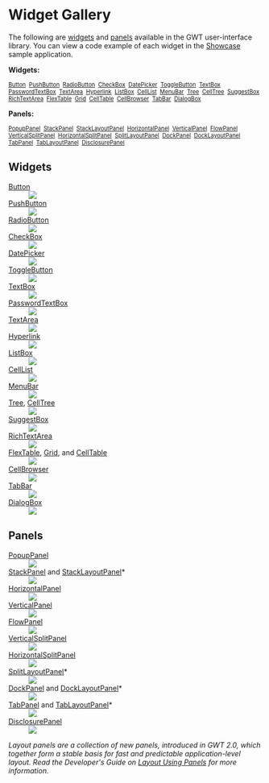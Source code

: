 Widget Gallery
===

The following are [widgets](#Widgets) and [panels](#Panels) available in the GWT user-interface library. You
can view a code example of each widget in the [Showcase](http://samples.gwtproject.org/samples/Showcase/Showcase.html) sample application.

<p>
<b>Widgets:</b><br>
<div style="font-size: 80%;">
  <a href="#button">Button</a>&nbsp;
  <a href="#pushbutton">PushButton</a>&nbsp;
  <a href="#radiobutton">RadioButton</a>&nbsp;
  <a href="#checkbox">CheckBox</a>&nbsp;
  <a href="#datepicker">DatePicker</a>&nbsp;
  <a href="#togglebutton">ToggleButton</a>&nbsp;
  <a href="#textbox">TextBox</a>&nbsp;
  <a href="#passwordtextbox">PasswordTextBox</a>&nbsp;
  <a href="#textarea">TextArea</a>&nbsp;
  <a href="#hyperlink">Hyperlink</a>&nbsp;
  <a href="#listbox">ListBox</a>&nbsp;
  <a href="#celllist">CellList</a>&nbsp;
  <a href="#menubar">MenuBar</a>&nbsp;
  <a href="#tree">Tree</a>&nbsp;
  <a href="#tree">CellTree</a>&nbsp;
  <a href="#suggestbox">SuggestBox</a>&nbsp;
  <a href="#richtextarea">RichTextArea</a>&nbsp;
  <a href="#flextable">FlexTable</a>&nbsp;
  <a href="#flextable">Grid</a>&nbsp;
  <a href="#flextable">CellTable</a>&nbsp;
  <a href="#cellbrowser">CellBrowser</a>&nbsp;
  <a href="#tabbar">TabBar</a>&nbsp;
  <a href="#dialogbox">DialogBox</a>
</div>
</p>

<p>
<b>Panels:</b><br>
<div style="font-size: 80%;">
  <a href="#popuppanel">PopupPanel</a>&nbsp;
  <a href="#stackpanel">StackPanel</a>&nbsp;
  <a href="#stackpanel">StackLayoutPanel</a>&nbsp;
  <a href="#horizontalpanel">HorizontalPanel</a>&nbsp;
  <a href="#verticalpanel">VerticalPanel</a>&nbsp;
  <a href="#flowpanel">FlowPanel</a>&nbsp;
  <a href="#verticalsplitpanel">VerticalSplitPanel</a>&nbsp;
  <a href="#horizontalsplitpanel">HorizontalSplitPanel</a>&nbsp;
  <a href="#splitlayoutpanel">SplitLayoutPanel</a>&nbsp;
  <a href="#dockpanel">DockPanel</a>&nbsp;
  <a href="#dockpanel">DockLayoutPanel</a>&nbsp;
  <a href="#tabpanel">TabPanel</a>&nbsp;
  <a href="#tabpanel">TabLayoutPanel</a>&nbsp;
  <a href="#disclosurepanel">DisclosurePanel</a>
</div>
</p>

<h2 id="Widgets">Widgets</h2>

<dl>
  <dt id="button"><a href="/javadoc/latest/com/google/gwt/user/client/ui/Button.html">Button</a></dt>
  <dd>
    <img src="images/Button.png"/>
  </dd>

  <dt id="pushbutton"><a href="/javadoc/latest/com/google/gwt/user/client/ui/PushButton.html">PushButton</a></dt>
  <dd><img src="images/PushButton.png"/></dd>

  <dt id="radiobutton"><a href="/javadoc/latest/com/google/gwt/user/client/ui/RadioButton.html">RadioButton</a></dt>
  <dd>
    <img src="images/RadioButton.png"/>
  </dd>
  
  <dt id="checkbox"><a href="/javadoc/latest/com/google/gwt/user/client/ui/CheckBox.html">CheckBox</a></dt>
  <dd><img src="images/CheckBox.png"/></dd>

  <dt id="datepicker"><a href="/javadoc/latest/com/google/gwt/user/datepicker/client/DatePicker.html">DatePicker</a></dt>
  <dd><img src="images/DatePicker.png"/></dd>
  
  <dt id="togglebutton"><a href="/javadoc/latest/com/google/gwt/user/client/ui/ToggleButton.html">ToggleButton</a></dt>
  <dd><img src="images/ToggleButton.png"/></dd>
  
  <dt id="textbox"><a href="/javadoc/latest/com/google/gwt/user/client/ui/TextBox.html">TextBox</a></dt>
  <dd><img src="images/TextBox.png"/></dd>
  
  <dt id="passwordtextbox"><a href="/javadoc/latest/com/google/gwt/user/client/ui/PasswordTextBox.html">PasswordTextBox</a></dt>
  <dd><img src="images/PasswordTextBox.png"/></dd>
  
  <dt id="textarea"><a href="/javadoc/latest/com/google/gwt/user/client/ui/TextArea.html">TextArea</a></dt>
  <dd><img src="images/TextArea.png"/></dd>
  
  <dt id="hyperlink"><a href="/javadoc/latest/com/google/gwt/user/client/ui/Hyperlink.html">Hyperlink</a></dt>
  <dd><img src="images/Hyperlink.png"/></dd>
  
  <dt id="listbox"><a href="/javadoc/latest/com/google/gwt/user/client/ui/ListBox.html">ListBox</a></dt>
  <dd><img src="images/ListBox.png"/></dd>

  <dt id="celllist"><a href="/javadoc/latest/com/google/gwt/user/cellview/client/CellList.html">CellList</a></dt>
  <dd><img src="images/CellList.png"/></dd>
  
  <dt id="menubar"><a href="/javadoc/latest/com/google/gwt/user/client/ui/MenuBar.html">MenuBar</a></dt>
  <dd><img src="images/MenuBar.png"/></dd>
  
  <dt id="tree"><a href="/javadoc/latest/com/google/gwt/user/client/ui/Tree.html">Tree</a>, <a href="/javadoc/latest/com/google/gwt/user/cellview/client/CellTree.html">CellTree</a></dt>
  <dd><img src="images/Tree.png"/></dd>
  
  <dt id="suggestbox"><a href="/javadoc/latest/com/google/gwt/user/client/ui/SuggestBox.html">SuggestBox</a></dt>
  <dd><img src="images/SuggestBox.png"/></dd>
  
  <dt id="richtextarea"><a href="/javadoc/latest/com/google/gwt/user/client/ui/RichTextArea.html">RichTextArea</a></dt>
  <dd><img src="images/RichTextArea-clipped.png"/></dd>
  
  <dt id="flextable"><a href="/javadoc/latest/com/google/gwt/user/client/ui/FlexTable.html">FlexTable</a>,
    <a href="/javadoc/latest/com/google/gwt/user/client/ui/Grid.html">Grid</a>, and 
    <a href="/javadoc/latest/com/google/gwt/user/cellview/client/CellTable.html">CellTable</a></dt>
  <dd><img src="images/Table.png"/></dd>
  
  <dt id="cellbrowser"><a href="/javadoc/latest/com/google/gwt/user/cellview/client/CellBrowser.html">CellBrowser</a></dt>
  <dd><img src="images/CellBrowser.png"/></dd>
  
  <dt id="tabbar"><a href="/javadoc/latest/com/google/gwt/user/client/ui/TabBar.html">TabBar</a></dt>
  <dd><img src="images/TabBar.png"/></dd>
  
  <dt id="dialogbox"><a href="/javadoc/latest/com/google/gwt/user/client/ui/DialogBox.html">DialogBox</a></dt>
  <dd><img src="images/DialogBox.png"/></dd>
</dl>



<h2 id="Panels">Panels</h2>

<dl>
  <dt id="popuppanel"><a href="/javadoc/latest/com/google/gwt/user/client/ui/PopupPanel.html">PopupPanel</a></dt>
  <dd><img src="images/PopupPanel.png"/></dd>
  
  <dt id="stackpanel"><a href="/javadoc/latest/com/google/gwt/user/client/ui/StackPanel.html">StackPanel</a>
    and <a href="/javadoc/latest/com/google/gwt/user/client/ui/StackLayoutPanel.html">StackLayoutPanel</a><a href="#LayoutPanelNote" style="text-decoration:none;">*</a>
  </dt>
  <dd><img src="images/StackPanel.png"/></dd>
  
  <dt id="horizontalpanel"><a href="/javadoc/latest/com/google/gwt/user/client/ui/HorizontalPanel.html">HorizontalPanel</a></dt>
  <dd><img src="images/HorizontalPanel.png"/></dd>
  
  <dt id="verticalpanel"><a href="/javadoc/latest/com/google/gwt/user/client/ui/VerticalPanel.html">VerticalPanel</a></dt>
  <dd><img src="images/VerticalPanel.png"/></dd>
  
  <dt id="flowpanel"><a href="/javadoc/latest/com/google/gwt/user/client/ui/FlowPanel.html">FlowPanel</a></dt>
  <dd><img src="images/FlowPanel.png"/></dd>
  
  <dt id="verticalsplitpanel"><a href="/javadoc/latest/com/google/gwt/user/client/ui/VerticalSplitPanel.html">VerticalSplitPanel</a></dt>
  <dd><img src="images/VerticalSplitPanel.png"/></dd>
  
  <dt id="horizontalsplitpanel"><a href="/javadoc/latest/com/google/gwt/user/client/ui/HorizontalSplitPanel.html">HorizontalSplitPanel</a></dt>
  <dd><img src="images/HorizontalSplitPanel.png"/></dd>

  <dt id="splitlayoutpanel"><a href="/javadoc/latest/com/google/gwt/user/client/ui/SplitLayoutPanel.html">SplitLayoutPanel</a><a href="#LayoutPanelNote" style="text-decoration:none;">*</a></dt>
  <dd><img src="images/SplitLayoutPanel-gallery.png"/></dd>

  <dt id="dockpanel"><a href="/javadoc/latest/com/google/gwt/user/client/ui/DockPanel.html">DockPanel</a>
    and <a href="/javadoc/latest/com/google/gwt/user/client/ui/DockLayoutPanel.html">DockLayoutPanel</a><a href="#LayoutPanelNote" style="text-decoration:none;">*</a>
  </dt>
  <dd><img src="images/DockPanel.png"/></dd>
  
  <dt id="tabpanel"><a href="/javadoc/latest/com/google/gwt/user/client/ui/TabPanel.html">TabPanel</a>
    and <a href="/javadoc/latest/com/google/gwt/user/client/ui/TabLayoutPanel.html">TabLayoutPanel</a><a href="#LayoutPanelNote" style="text-decoration:none;">*</a>
  </dt>
  <dd><img src="images/TabPanel.png"/></dd>
  
  <dt id="disclosurepanel"><a href="/javadoc/latest/com/google/gwt/user/client/ui/DisclosurePanel.html">DisclosurePanel</a></dt>
  <dd><img src="images/DisclosurePanel.png"/></dd>
</dl>

<a name="LayoutPanelNote"></a>

*Layout panels are a collection of new panels, introduced in GWT 2.0, which together form a stable basis for fast and predictable application-level layout.
Read the Developer's Guide on <a href="DevGuideUiPanels.html#LayoutPanels">Layout Using Panels</a> for more information.*
